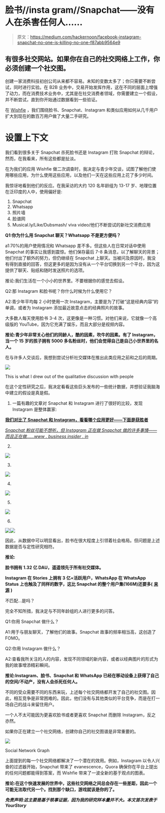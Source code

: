 # 脸书//insta gram//Snapchat——没有人在杀害任何人……

> 原文：<https://medium.com/hackernoon/facebook-instagram-snapchat-no-one-is-killing-no-one-f87abb9564e9>

## 有很多社交网站。如果你在自己的社交网络上工作，你必须创建一个社交图。

创建一家消费科技初创公司从来都不容易。未知的变数太多了；你只需要不断尝试，同时进行实验。在 B2B 业务中，交易开始发挥作用，这在不同的层面上增强了动力，而在消费技术业务中，尤其是在社交消费者领域，你需要建立一个假设，并不断尝试，直到你开始通过数据看到一些验证。

在 [Wishfie](http://www.wishfie.com) ，我们围绕脸书、Snapchat、Instagram 和类似应用如何从几千用户扩大到现在的数百万用户做了大量二手研究。

# 设置上下文

我们看到很多关于 Snapchat 杀死脸书还是 Instagram 打败 Snapchat 的辩论，然而，在我看来，所有这些都是扯淡。

在为我们的应用 Wishfie 做二次调查时，我决定与青少年交谈，试图了解他们使用哪些应用，为什么使用这些应用，以及他们一天在这些应用上花了多少时间。

我惊讶地看到他们的反应。在我采访的大约 120 名年龄组为 13-17 岁、地理位置在泛印度的人中，使用偏好是:

1.  Snapchat
2.  Whatsapp
3.  照片墙
4.  脸谱网
5.  Musical.ly/Like/Dubsmash/ viva video/他们不断尝试的新社交消费应用

**Q1:你为什么用 Snapchat 聊天？Whatsapp 不是更方便吗？**

a1:70%的用户使用情况和 Whatsapp 差不多。但这些人在日常对话中使用 Snapchat 的事实让我感到震惊。他们保存最后 7-8 条消息，以了解聊天的背景；他们付出了额外的努力，但仍继续在 Snapchat 上聊天。当被问及原因时，我没有得到直接的回答，但这更多的是因为没有从一个平台切换到另一个平台，因为这提供了聊天、贴纸和随时发送照片的选项。

推论:我们生活在一个小小的世界里。不要根据你的感觉去假设。

Q2:那 Instagram 和脸书呢？你什么时候为什么使用它？

A2:青少年平均每 2 小时使用一次 Instagram，主要是为了打破“这是经典内容”的单调，或者为 Instagram 添加最近故意点击的经典照片的故事。

大多数人每天使用脸书 3-4 次，这更像是一种习惯。对他们来说，它就像一个高级版的 YouTube，因为它充满了娱乐，而且大部分是视频内容。

**推论:青少年非常关心他们的同龄人，酷的因素，吹牛的因素。有了 Instagram，当一个 15 岁的孩子拥有 5000 多名粉丝时，他们会觉得自己是自己小世界里的名人。**

在与许多人交谈后，我想到尝试分析社交媒体在推出此类应用之前和之后的周期。

![](img/4e51a0d7536a15ac7de7282a5357153e.png)

This is what I drew out of the qualitative discussion with people

在这个定性研究之后，我决定看看这些巨头发布的一些统计数据，并想验证我脑海中建立的假设是真是假。

1.  一篇有趣的文章对 Snapchat 和 Instagram 进行了很好的比较，发现 Instagram 是整体赢家:

[**我们对比了 Snapchat 和 Instagram，看看哪个应用更好——下面是获胜者**](http://www.businessinsider.in/We-compared-Snapchat-and-Instagram-to-find-out-which-app-is-better-heres-the-winner/We-compared-Snapchat-and-Instagram-to-find-out-which-app-is-better-heres-the-winner/slideshow/59715816.cms)

[*Snapchat 粉丝可能不想听，但 Instagram 正在做 Snapchat 做的许多事情——而且正在做……www . business insider . in*](http://www.businessinsider.in/We-compared-Snapchat-and-Instagram-to-find-out-which-app-is-better-heres-the-winner/We-compared-Snapchat-and-Instagram-to-find-out-which-app-is-better-heres-the-winner/slideshow/59715816.cms)

2.

![](img/77029e466a56687cd181110fe15e9599.png)

3.

![](img/8c426392129b28479b4036567f2a4d28.png)

4.

![](img/9b3d67b65a4cecadd9cbd5085e7167ca.png)

5.

![](img/44d036d90891a8cbdde0aa418c18c442.png)

6.

![](img/9adc2cc4c83c236f3c62d23ce62258fd.png)![](img/e7b5114c59d46087a1bf2759a382cd90.png)

因此，从数据中可以明显看出，脸书在很大程度上引领着社会格局。但问题是上述数据是否与定性研究相符。

**推论:**

**脸书拥有 1.32 亿 DAU，遥遥领先于所有社交媒体。**

**Instagram 在 Stories 上拥有 3 亿+活跃用户，WhatsApp 在 WhatsApp Status 上也触及了同样的数字，这比 Snapchat 的整个用户集(166M)还要多(** [**来源**](https://techcrunch.com/2017/11/01/instagram-whatsapp-vs-snapchat/) **)**

不匹配…是吗？

完全不知所措，我决定与不同年龄组的人进行更多的问答。

Q1:你用 Snapchat 做什么？

A1:用于与朋友聊天，了解他们的故事。Snapchat 故事的频率相当高，这创造了 FOMO。

Q2:你用 Instagram 做什么？

A2:查看我所关注的人的内容，发现不同领域的新内容，或者以经典图片的形式为我的故事增添精彩瞬间。

**推论:Instagram、脸书、Snapchat 和 WhatsApp 已经在移动设备上获得了自己的空间/不动产，没有人会杀死任何人。**

不同的受众需要不同的东西来玩，上述每个社交网络都开发了自己的社交图。因此，相互竞争是非常困难的。因此，他们没有与其他类似的平台竞争，而是在打一场自己的战斗来留住用户。

一个人不太可能因为更喜欢脸书或者更喜欢 Snapchat 而删除 Instagram，反之亦然。

如果你正在建立一个社交网络，创建你自己的社交图谱是非常重要的。

![](img/abd87097b962a9eaaad8e46911522313.png)

Social Network Graph

上面提到的每一个社交网络都解决了一个潜在的效用。例如，Instagram 以令人兴奋的过滤器开始，Snapchat 带来了 evanescence，Quora 确保你在平台上提出的任何问题都能得到答案，而 Wishfie 带来了一波全新的基于观点的图表。

**推论:在这个快速发展的世界中，这些社交网络之间总会存在一些差距，因此一个可能无法取代另一个。找到那个缺口，游戏就该是你的了。**

***免责声明:这主要是基于轶事证据，因为我的研究样本量并不大。本文首次发表于 YourStory***